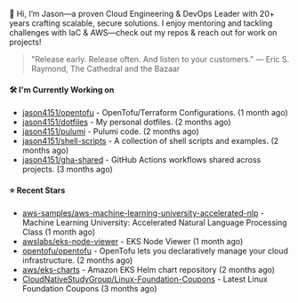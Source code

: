 👋 Hi, I’m Jason—a proven Cloud Engineering & DevOps Leader with 20+ years crafting scalable, secure solutions. I enjoy mentoring and tackling challenges with IaC & AWS—check out my repos & reach out for work on projects!

> "Release early. Release often. And listen to your customers." — Eric S. Raymond, The Cathedral and the Bazaar

#### 🛠️ I'm Currently Working on

- [jason4151/opentofu](https://github.com/jason4151/opentofu) - OpenTofu/Terraform Configurations. (1 month ago)
- [jason4151/dotfiles](https://github.com/jason4151/dotfiles) - My personal dotfiles. (2 months ago)
- [jason4151/pulumi](https://github.com/jason4151/pulumi) - Pulumi code. (2 months ago)
- [jason4151/shell-scripts](https://github.com/jason4151/shell-scripts) - A collection of shell scripts and examples. (2 months ago)
- [jason4151/gha-shared](https://github.com/jason4151/gha-shared) - GitHub Actions workflows shared across projects. (3 months ago)

#### ⭐ Recent Stars

- [aws-samples/aws-machine-learning-university-accelerated-nlp](https://github.com/aws-samples/aws-machine-learning-university-accelerated-nlp) - Machine Learning University: Accelerated Natural Language Processing Class (1 month ago)
- [awslabs/eks-node-viewer](https://github.com/awslabs/eks-node-viewer) - EKS Node Viewer (1 month ago)
- [opentofu/opentofu](https://github.com/opentofu/opentofu) - OpenTofu lets you declaratively manage your cloud infrastructure. (2 months ago)
- [aws/eks-charts](https://github.com/aws/eks-charts) - Amazon EKS Helm chart repository (2 months ago)
- [CloudNativeStudyGroup/Linux-Foundation-Coupons](https://github.com/CloudNativeStudyGroup/Linux-Foundation-Coupons) - Latest Linux Foundation Coupons (3 months ago)